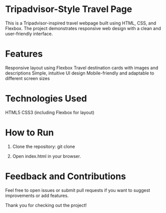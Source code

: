 # Tripadvisor-Style Travel Page

This is a Tripadvisor-inspired travel webpage built using HTML, CSS, and Flexbox. The project demonstrates responsive web design with a clean and user-friendly interface.

# Features

Responsive layout using Flexbox
Travel destination cards with images and descriptions
Simple, intuitive UI design
Mobile-friendly and adaptable to different screen sizes

# Technologies Used

HTML5
CSS3 (including Flexbox for layout)

# How to Run

1. Clone the repository:
git clone

2. Open index.html in your browser.

# Feedback and Contributions

Feel free to open issues or submit pull requests if you want to suggest improvements or add features.

Thank you for checking out the project!

